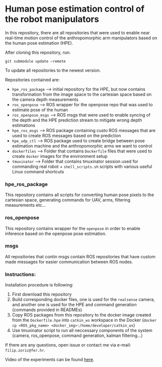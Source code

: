 # Human pose estimation control of the robot manipulators 

In this repository, there are all repositories that were used to enable near real-time motion control 
of the anthropomorphic arm manipulators based on the human pose estimation (HPE). 

After cloning this repository, run: 

```
git submodule update –remote
```

To update all repositories to the newest version.

Repositories contained are: 
 * `hpe_ros_package` --> initial repository for the HPE, but now contains transformation from the image space to the cartesian space based on the camera depth measurements
 * `ros_openpose` --> ROS wrapper for the openpose repo that was used to estimate pose of the human 
 * `ros_openpose_msgs` --> ROS msgs that were used to enable syncing of the depth and the HPE prediction stream to mitigate wrong depth estimations 
 * `hpe_ros_msgs` --> ROS package containing custo ROS messages that are used to create ROS messages based on the prediction 
 * `hpe_udp_ctl` --> ROS package used to create bridge between pose estimation machine and the anthropomorphic arms we want to control 
 * `dockerfiles` --> Folder that contains `Dockerfile` files that were used to create `docker` images for the environment setup 
 * `tmuxinator` --> Folder that contains tmuxinator session used for commanding real robot + `shell_scripts.sh` scripts with various useful Linux command shortcuts

### hpe_ros_package 

This repository contains all scripts for converting human pose pixels to the cartesian space, generating commands for UAV, arms, filtering measurements etc...

### ros_openpose

This repository contains wrapper for the `openpose` in order to enable inference based on the openpose pose estimation. 

### msgs 

All repositories that contin msgs contain ROS repositories that have custom made messages for easier communication between ROS nodes.

### Instructions: 

Installation procedure is following: 
 1. First download this repository 
 2. Build corresponding docker files, one is used for the `realsense` camera, and another one is used for the HPE and command generation (commands provided in READMEs)
 3. Copy ROS packages from this repository to the docker image created from the `Dockerfile.hpe` into `catkin_ws` workspace in the Docker (`docker cp <ROS_pkg_name> <docker_img>:/home/developer/catkin_ws`) 
 4. Use tmuxinator script to run all neccessary components of the system (camera, ros_openpose, command generation, kalman filtering...) 

If there are any questions, open issue or contact me via e-mail: `filip.zoric@fer.hr`. 

Video of the experiments can be found [here](https://www.youtube.com/watch?v=Et0COkuk6Es&ab_channel=LaricsLab). 

